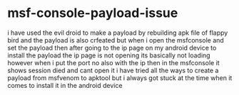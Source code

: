# msf-console-payload-issue
i have used the evil droid to make a payload by rebuilding apk file of flappy bird and the payload is also crfeated but when i open the msfconsole and set the payload then after going to the ip page on my android device to install the payload the ip page is not opening its basically not loading however when i put the port no also with the ip then in the msfconsole it shows session died and cant open it i have tried all the ways to create a payload from msfvenom to apktool but i always got stuck at the time when it comes to install it in the android device 
